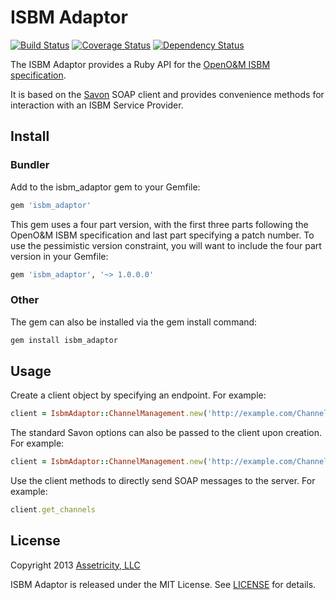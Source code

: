 # ISBM Adaptor

[![Build Status](https://travis-ci.org/assetricity/isbm_adaptor.png)](https://travis-ci.org/assetricity/isbm_adaptor)
[![Coverage Status](https://coveralls.io/repos/assetricity/isbm_adaptor/badge.png?branch=master)](https://coveralls.io/r/assetricity/isbm_adaptor?branch=master)
[![Dependency Status](https://gemnasium.com/assetricity/isbm_adaptor.png)](https://gemnasium.com/assetricity/isbm_adaptor)

The ISBM Adaptor provides a Ruby API for the [OpenO&M ISBM specification](http://www.mimosa.org/?q=about/what-open-om).

It is based on the [Savon](http://savonrb.com) SOAP client and provides convenience methods for interaction with an ISBM Service Provider.

## Install

### Bundler

Add to the isbm_adaptor gem to your Gemfile:

```ruby
gem 'isbm_adaptor'
```

This gem uses a four part version, with the first three parts following the OpenO&M ISBM specification and last part specifying a patch number. To use the pessimistic version constraint, you will want to include the four part version in your Gemfile:

```ruby
gem 'isbm_adaptor', '~> 1.0.0.0'
```

### Other

The gem can also be installed via the gem install command:

```bash
gem install isbm_adaptor
```

## Usage

Create a client object by specifying an endpoint. For example:

```ruby
client = IsbmAdaptor::ChannelManagement.new('http://example.com/ChannelManagement')
```

The standard Savon options can also be passed to the client upon creation. For example:

```ruby
client = IsbmAdaptor::ChannelManagement.new('http://example.com/ChannelManagement', log: false)
```

Use the client methods to directly send SOAP messages to the server. For example:

```ruby
client.get_channels
```

## License

Copyright 2013 [Assetricity, LLC](http://assetricity.com)

ISBM Adaptor is released under the MIT License. See [LICENSE](https://github.com/assetricity/isbm_adaptor/blob/master/LICENSE) for details.
